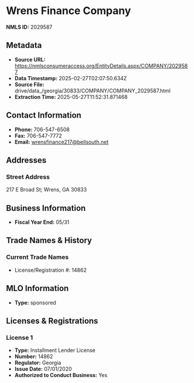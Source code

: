 # Wrens Finance Company

**NMLS ID:** 2029587

## Metadata
- **Source URL:** https://nmlsconsumeraccess.org/EntityDetails.aspx/COMPANY/2029587
- **Data Timestamp:** 2025-02-27T02:07:50.634Z
- **Source File:** drive/data_/georgia/30833/COMPANY/COMPANY_2029587.html
- **Extraction Time:** 2025-05-27T11:52:31.871468

## Contact Information
- **Phone:** 706-547-6508
- **Fax:** 706-547-7772
- **Email:** wrensfinance217@bellsouth.net

## Addresses
### Street Address
217 E Broad St; Wrens, GA 30833

## Business Information
- **Fiscal Year End:** 05/31

## Trade Names & History
### Current Trade Names
- License/Registration #: 14862

## MLO Information
- **Type:** sponsored

## Licenses & Registrations

### License 1
- **Type:** Installment Lender License
- **Number:** 14862
- **Regulator:** Georgia
- **Issue Date:** 07/01/2020
- **Authorized to Conduct Business:** Yes
